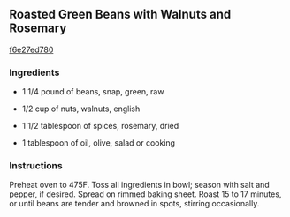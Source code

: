 ## Roasted Green Beans with Walnuts and Rosemary

[f6e27ed780](http://www.vegetariantimes.com/recipe/roasted-green-beans-with-walnuts-and-rosemary/)

### Ingredients

 - 1 1/4 pound of beans, snap, green, raw

 - 1/2 cup of nuts, walnuts, english

 - 1 1/2 tablespoon of spices, rosemary, dried

 - 1 tablespoon of oil, olive, salad or cooking

### Instructions

Preheat oven to 475F. Toss all ingredients in bowl; season with salt and pepper, if desired. Spread on rimmed baking sheet. Roast 15 to 17 minutes, or until beans are tender and browned in spots, stirring occasionally.